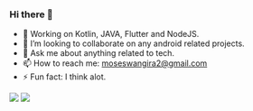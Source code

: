 ### Hi there 👋

- 🌱 Working on Kotlin, JAVA, Flutter and NodeJS.
- 👯 I’m looking to collaborate on any android related projects.
- 💬 Ask me about anything related to tech.
- 📫 How to reach me: moseswangira2@gmail.com
- ⚡ Fun fact: I think alot.


<img src = "https://github-readme-stats.vercel.app/api/top-langs/?username=MosesWangira&langs_count=10&hide=html&layout=compact&theme=radical"/>
<img src ="https://github-readme-stats.vercel.app/api?username=MosesWangira&show_icons=true&theme=radical&count_private=true"/> 



